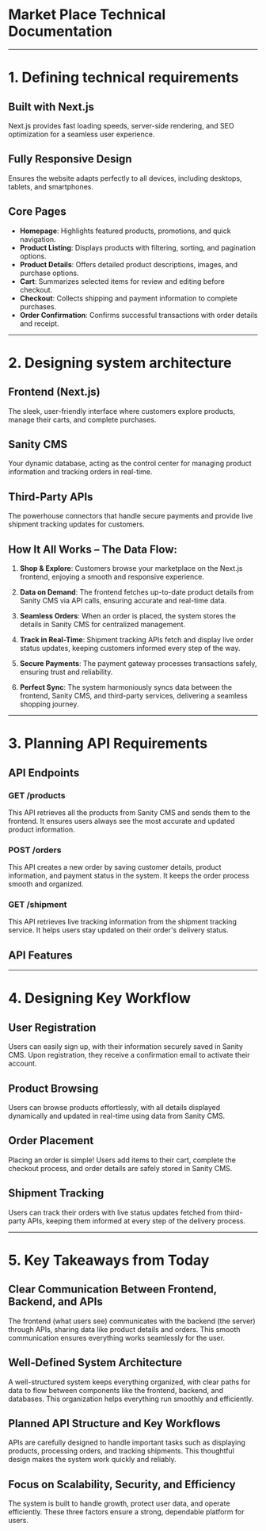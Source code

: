 # Market Place Technical Documentation

---

# 1. Defining technical requirements

## Built with Next.js
Next.js provides fast loading speeds, server-side rendering, and SEO optimization for a seamless user experience.

## Fully Responsive Design
Ensures the website adapts perfectly to all devices, including desktops, tablets, and smartphones.

## Core Pages

- **Homepage**: Highlights featured products, promotions, and quick navigation.
- **Product Listing**: Displays products with filtering, sorting, and pagination options.
- **Product Details**: Offers detailed product descriptions, images, and purchase options.
- **Cart**: Summarizes selected items for review and editing before checkout.
- **Checkout**: Collects shipping and payment information to complete purchases.
- **Order Confirmation**: Confirms successful transactions with order details and receipt.

---

# 2. Designing system architecture

## Frontend (Next.js)
The sleek, user-friendly interface where customers explore products, manage their carts, and complete purchases.

## Sanity CMS
Your dynamic database, acting as the control center for managing product information and tracking orders in real-time.

## Third-Party APIs
The powerhouse connectors that handle secure payments and provide live shipment tracking updates for customers.

## How It All Works – The Data Flow:

1. **Shop & Explore**: Customers browse your marketplace on the Next.js frontend, enjoying a smooth and responsive experience.

2. **Data on Demand**: The frontend fetches up-to-date product details from Sanity CMS via API calls, ensuring accurate and real-time data.

3. **Seamless Orders**: When an order is placed, the system stores the details in Sanity CMS for centralized management.

4. **Track in Real-Time**: Shipment tracking APIs fetch and display live order status updates, keeping customers informed every step of the way.

5. **Secure Payments**: The payment gateway processes transactions safely, ensuring trust and reliability.

6. **Perfect Sync**: The system harmoniously syncs data between the frontend, Sanity CMS, and third-party services, delivering a seamless shopping journey.

---

# 3. Planning API Requirements

## API Endpoints

### GET /products
This API retrieves all the products from Sanity CMS and sends them to the frontend. It ensures users always see the most accurate and updated product information.

### POST /orders
This API creates a new order by saving customer details, product information, and payment status in the system. It keeps the order process smooth and organized.

### GET /shipment
This API retrieves live tracking information from the shipment tracking service. It helps users stay updated on their order's delivery status.

## API Features

---

# 4. Designing Key Workflow

## User Registration
Users can easily sign up, with their information securely saved in Sanity CMS. Upon registration, they receive a confirmation email to activate their account.

## Product Browsing
Users can browse products effortlessly, with all details displayed dynamically and updated in real-time using data from Sanity CMS.

## Order Placement
Placing an order is simple! Users add items to their cart, complete the checkout process, and order details are safely stored in Sanity CMS.

## Shipment Tracking
Users can track their orders with live status updates fetched from third-party APIs, keeping them informed at every step of the delivery process.

---

# 5. Key Takeaways from Today

## Clear Communication Between Frontend, Backend, and APIs
The frontend (what users see) communicates with the backend (the server) through APIs, sharing data like product details and orders. This smooth communication ensures everything works seamlessly for the user.

## Well-Defined System Architecture
A well-structured system keeps everything organized, with clear paths for data to flow between components like the frontend, backend, and databases. This organization helps everything run smoothly and efficiently.

## Planned API Structure and Key Workflows
APIs are carefully designed to handle important tasks such as displaying products, processing orders, and tracking shipments. This thoughtful design makes the system work quickly and reliably.

## Focus on Scalability, Security, and Efficiency
The system is built to handle growth, protect user data, and operate efficiently. These three factors ensure a strong, dependable platform for users.

